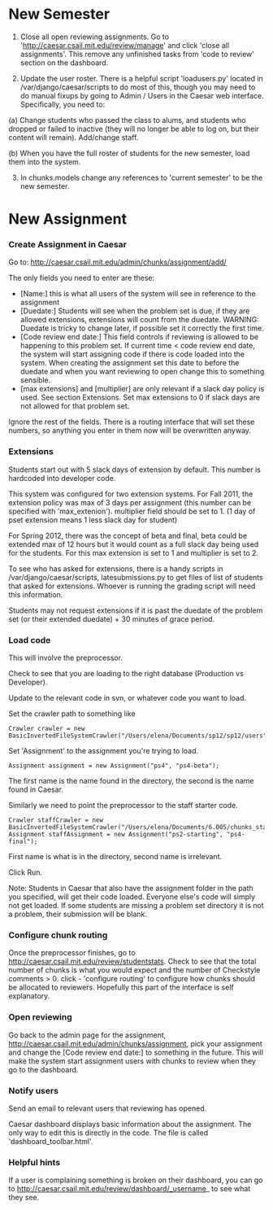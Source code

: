 New Semester
============

1. Close all open reviewing assignments.  Go to 'http://caesar.csail.mit.edu/review/manage' and click 'close all assignments'. This remove any unfinished tasks from 'code to review' section on the dashboard. 

2. Update the user roster.  There is a helpful script 'loadusers.py' located in /var/django/caesar/scripts to do most of this, 
though you may need to do manual fixups by going to Admin / Users in the Caesar web interface.  Specifically, you need to:

  (a) Change students who passed the class to alums, and students who dropped or failed to inactive (they will no longer be able to log on, but their content will remain). Add/change staff. 

  (b) When you have the full roster of students for the new semester, load them into the system. 

3. In chunks.models change any references to 'current semester' to be the new semester.

New Assignment
============

### Create Assignment in Caesar
Go to: 
http://caesar.csail.mit.edu/admin/chunks/assignment/add/


The only fields you need to enter are these:

* [Name:] this is what all users of the system will see in reference to the assignment
* [Duedate:] Students will see when the problem set is due, if they are allowed extensions, extensions will count from the duedate. WARNING: Duedate is tricky to change later, if possible set it correctly the first time.
* [Code review end date:] This field controls if reviewing is allowed to be happening to this problem set. If current time < code review end date, the system will start assigning code if there is code loaded into the system. When creating the assignment set this date to before the duedate and when you want reviewing to open change this to something sensible. 
* [max extensions] and [multiplier] are only relevant if a slack day policy is used. See section Extensions. Set max extensions to 0 if slack days are not allowed for that problem set.

Ignore the rest of the fields.  There is a routing interface that will set these numbers, so anything you enter in them now will be overwritten anyway.



### Extensions
Students start out with 5 slack days of extension by default. This number is hardcoded into developer code.

This system was configured for two extension systems. For Fall 2011, the extension policy was max of 3 days per assignment (this number can be specified with 'max_extenion'). multiplier field should be set to 1. (1 day of pset extension means 1 less slack day for student)

For Spring 2012, there was the concept of beta and final, beta could be extended max of 12 hours but it would count as a full slack day being used for the students. For this max extension is set to 1 and multiplier is set to 2. 

To see who has asked for extensions, there is a handy scripts in /var/django/caesar/scripts, latesubmissions.py to get files of list of students that asked for extensions. Whoever is running the grading script will need this information.

Students may not request extensions if it is past the duedate of the problem set (or their extended duedate) + 30 minutes of grace period. 

### Load code

This will involve the preprocessor. 

Check to see that you are loading to the right database (Production vs Developer). 

Update to the relevant code in svn, or whatever code you want to load. 

Set the crawler path to something like

    Crawler crawler = new BasicInvertedFileSystemCrawler("/Users/elena/Documents/sp12/sp12/users");

Set 'Assignment' to the assignment you're trying to load. 

    Assignment assignment = new Assignment("ps4", "ps4-beta"); 

The first name is the name found in the directory, the second is the name found in Caesar. 

Similarly we need to point the preprocessor to the staff starter code. 

    Crawler staffCrawler = new BasicInvertedFileSystemCrawler("/Users/elena/Documents/6.005/chunks_staff");
    Assignment staffAssignment = new Assignment("ps2-starting", "ps4-final"); 

First name is what is in the directory, second name is irrelevant. 

Click Run. 

Note: Students in Caesar that also have the assignment folder in the path you specified, will get their code loaded. Everyone else's code will simply not get loaded. If some students are missing a problem set directory it is not a problem, their submission will be blank.

### Configure chunk routing
Once the preprocessor finishes, go to http://caesar.csail.mit.edu/review/studentstats. Check to see that the total number of chunks is what you would expect and the number of Checkstyle comments > 0. 
click - 'configure routing' to configure how chunks should be allocated to reviewers. Hopefully this part of the interface is self explanatory. 

### Open reviewing
Go back to the admin page for the assignment, http://caesar.csail.mit.edu/admin/chunks/assignment, pick your assignment and change the [Code review end date:] to something in the future. This will make the system start assignment users with chunks to review when they go to the dashboard.

### Notify users
Send an email to relevant users that reviewing has opened.

Caesar dashboard displays basic information about the assignment. The only way to edit this is directly in the code. The file is called 'dashboard_toolbar.html'. 

### Helpful hints
If a user is complaining something is broken on their dashboard, you can go to http://caesar.csail.mit.edu/review/dashboard/_username_ to see what they see. 


